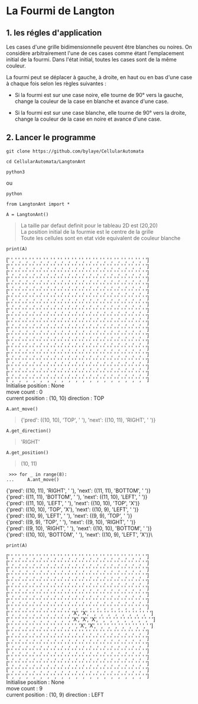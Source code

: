 # La Fourmi de Langton
## 1. les régles d'application

Les cases d'une grille bidimensionnelle peuvent être blanches ou noires. 
On considère arbitrairement l'une de ces cases comme étant l'emplacement 
initial de la fourmi. Dans l'état initial, toutes les cases sont de la 
même couleur.

La fourmi peut se déplacer à gauche, à droite, en haut ou en bas d'une 
case à chaque fois selon les règles suivantes :

* Si la fourmi est sur une case noire, elle tourne de 90° vers la gauche, 
change la couleur de la case en blanche et avance d'une case.
  
* Si la fourmi est sur une case blanche, elle tourne de 90° vers la droite, 
change la couleur de la case en noire et avance d'une case.

## 2. Lancer le programme

```
git clone https://github.com/bylaye/CellularAutomata
```

```
cd CellularAutomata/LangtonAnt
```

```
python3
```
ou 
```
python
```

```
from LangtonAnt import *
```

```
A = LangtonAnt()
```

> La taille par defaut definit pour le tableau 2D est (20,20) \
 La position initial de la fourmie est le centre de la grille \
 Toute les cellules sont en etat vide equivalent de couleur blanche 

```
print(A)
```
>
[' ', ' ', ' ', ' ', ' ', ' ', ' ', ' ', ' ', ' ', ' ', ' ', ' ', ' ', ' ', ' ', ' ', ' ', ' ', ' '] \
[' ', ' ', ' ', ' ', ' ', ' ', ' ', ' ', ' ', ' ', ' ', ' ', ' ', ' ', ' ', ' ', ' ', ' ', ' ', ' '] \
[' ', ' ', ' ', ' ', ' ', ' ', ' ', ' ', ' ', ' ', ' ', ' ', ' ', ' ', ' ', ' ', ' ', ' ', ' ', ' '] \
[' ', ' ', ' ', ' ', ' ', ' ', ' ', ' ', ' ', ' ', ' ', ' ', ' ', ' ', ' ', ' ', ' ', ' ', ' ', ' '] \
[' ', ' ', ' ', ' ', ' ', ' ', ' ', ' ', ' ', ' ', ' ', ' ', ' ', ' ', ' ', ' ', ' ', ' ', ' ', ' '] \
[' ', ' ', ' ', ' ', ' ', ' ', ' ', ' ', ' ', ' ', ' ', ' ', ' ', ' ', ' ', ' ', ' ', ' ', ' ', ' '] \
[' ', ' ', ' ', ' ', ' ', ' ', ' ', ' ', ' ', ' ', ' ', ' ', ' ', ' ', ' ', ' ', ' ', ' ', ' ', ' '] \
[' ', ' ', ' ', ' ', ' ', ' ', ' ', ' ', ' ', ' ', ' ', ' ', ' ', ' ', ' ', ' ', ' ', ' ', ' ', ' '] \
[' ', ' ', ' ', ' ', ' ', ' ', ' ', ' ', ' ', ' ', ' ', ' ', ' ', ' ', ' ', ' ', ' ', ' ', ' ', ' '] \
[' ', ' ', ' ', ' ', ' ', ' ', ' ', ' ', ' ', ' ', ' ', ' ', ' ', ' ', ' ', ' ', ' ', ' ', ' ', ' '] \
[' ', ' ', ' ', ' ', ' ', ' ', ' ', ' ', ' ', ' ', ' ', ' ', ' ', ' ', ' ', ' ', ' ', ' ', ' ', ' '] \
[' ', ' ', ' ', ' ', ' ', ' ', ' ', ' ', ' ', ' ', ' ', ' ', ' ', ' ', ' ', ' ', ' ', ' ', ' ', ' '] \
[' ', ' ', ' ', ' ', ' ', ' ', ' ', ' ', ' ', ' ', ' ', ' ', ' ', ' ', ' ', ' ', ' ', ' ', ' ', ' '] \
[' ', ' ', ' ', ' ', ' ', ' ', ' ', ' ', ' ', ' ', ' ', ' ', ' ', ' ', ' ', ' ', ' ', ' ', ' ', ' '] \
[' ', ' ', ' ', ' ', ' ', ' ', ' ', ' ', ' ', ' ', ' ', ' ', ' ', ' ', ' ', ' ', ' ', ' ', ' ', ' '] \
[' ', ' ', ' ', ' ', ' ', ' ', ' ', ' ', ' ', ' ', ' ', ' ', ' ', ' ', ' ', ' ', ' ', ' ', ' ', ' '] \
[' ', ' ', ' ', ' ', ' ', ' ', ' ', ' ', ' ', ' ', ' ', ' ', ' ', ' ', ' ', ' ', ' ', ' ', ' ', ' '] \
[' ', ' ', ' ', ' ', ' ', ' ', ' ', ' ', ' ', ' ', ' ', ' ', ' ', ' ', ' ', ' ', ' ', ' ', ' ', ' '] \
[' ', ' ', ' ', ' ', ' ', ' ', ' ', ' ', ' ', ' ', ' ', ' ', ' ', ' ', ' ', ' ', ' ', ' ', ' ', ' '] \
[' ', ' ', ' ', ' ', ' ', ' ', ' ', ' ', ' ', ' ', ' ', ' ', ' ', ' ', ' ', ' ', ' ', ' ', ' ', ' '] \
Initialise position : None \
move count : 0 \
current position :  (10, 10) direction : TOP

```
A.ant_move()
```
> {'pred': ((10, 10), 'TOP', ' '), 'next': ((10, 11), 'RIGHT', ' ')}

```
A.get_direction()
```
> 'RIGHT'

```
A.get_position()
```

> (10, 11)

```
 >>> for _ in range(8):
...     A.ant_move()
```
>
{'pred': ((10, 11), 'RIGHT', ' '), 'next': ((11, 11), 'BOTTOM', ' ')}\
{'pred': ((11, 11), 'BOTTOM', ' '), 'next': ((11, 10), 'LEFT', ' ')}\
{'pred': ((11, 10), 'LEFT', ' '), 'next': ((10, 10), 'TOP', 'X')}\
{'pred': ((10, 10), 'TOP', 'X'), 'next': ((10, 9), 'LEFT', ' ')}\
{'pred': ((10, 9), 'LEFT', ' '), 'next': ((9, 9), 'TOP', ' ')}\
{'pred': ((9, 9), 'TOP', ' '), 'next': ((9, 10), 'RIGHT', ' ')}\
{'pred': ((9, 10), 'RIGHT', ' '), 'next': ((10, 10), 'BOTTOM', ' ')}\
{'pred': ((10, 10), 'BOTTOM', ' '), 'next': ((10, 9), 'LEFT', 'X')}\

```
print(A)
```
>
[' ', ' ', ' ', ' ', ' ', ' ', ' ', ' ', ' ', ' ', ' ', ' ', ' ', ' ', ' ', ' ', ' ', ' ', ' ', ' '] \
[' ', ' ', ' ', ' ', ' ', ' ', ' ', ' ', ' ', ' ', ' ', ' ', ' ', ' ', ' ', ' ', ' ', ' ', ' ', ' '] \
[' ', ' ', ' ', ' ', ' ', ' ', ' ', ' ', ' ', ' ', ' ', ' ', ' ', ' ', ' ', ' ', ' ', ' ', ' ', ' '] \
[' ', ' ', ' ', ' ', ' ', ' ', ' ', ' ', ' ', ' ', ' ', ' ', ' ', ' ', ' ', ' ', ' ', ' ', ' ', ' '] \
[' ', ' ', ' ', ' ', ' ', ' ', ' ', ' ', ' ', ' ', ' ', ' ', ' ', ' ', ' ', ' ', ' ', ' ', ' ', ' '] \
[' ', ' ', ' ', ' ', ' ', ' ', ' ', ' ', ' ', ' ', ' ', ' ', ' ', ' ', ' ', ' ', ' ', ' ', ' ', ' '] \
[' ', ' ', ' ', ' ', ' ', ' ', ' ', ' ', ' ', ' ', ' ', ' ', ' ', ' ', ' ', ' ', ' ', ' ', ' ', ' '] \
[' ', ' ', ' ', ' ', ' ', ' ', ' ', ' ', ' ', ' ', ' ', ' ', ' ', ' ', ' ', ' ', ' ', ' ', ' ', ' '] \
[' ', ' ', ' ', ' ', ' ', ' ', ' ', ' ', ' ', ' ', ' ', ' ', ' ', ' ', ' ', ' ', ' ', ' ', ' ', ' '] \
[' ', ' ', ' ', ' ', ' ', ' ', ' ', ' ', ' ', 'X', 'X', ' ', ' ', ' ', ' ', ' ', ' ', ' ', ' ', ' '] \
[' ', ' ', ' ', ' ', ' ', ' ', ' ', ' ', ' ', 'X', 'X', 'X', ' ', ' ', ' ', ' ', ' ', ' ', ' ', ' '] \
[' ', ' ', ' ', ' ', ' ', ' ', ' ', ' ', ' ', ' ', 'X', 'X', ' ', ' ', ' ', ' ', ' ', ' ', ' ', ' '] \
[' ', ' ', ' ', ' ', ' ', ' ', ' ', ' ', ' ', ' ', ' ', ' ', ' ', ' ', ' ', ' ', ' ', ' ', ' ', ' '] \
[' ', ' ', ' ', ' ', ' ', ' ', ' ', ' ', ' ', ' ', ' ', ' ', ' ', ' ', ' ', ' ', ' ', ' ', ' ', ' '] \
[' ', ' ', ' ', ' ', ' ', ' ', ' ', ' ', ' ', ' ', ' ', ' ', ' ', ' ', ' ', ' ', ' ', ' ', ' ', ' '] \
[' ', ' ', ' ', ' ', ' ', ' ', ' ', ' ', ' ', ' ', ' ', ' ', ' ', ' ', ' ', ' ', ' ', ' ', ' ', ' '] \
[' ', ' ', ' ', ' ', ' ', ' ', ' ', ' ', ' ', ' ', ' ', ' ', ' ', ' ', ' ', ' ', ' ', ' ', ' ', ' '] \
[' ', ' ', ' ', ' ', ' ', ' ', ' ', ' ', ' ', ' ', ' ', ' ', ' ', ' ', ' ', ' ', ' ', ' ', ' ', ' '] \
[' ', ' ', ' ', ' ', ' ', ' ', ' ', ' ', ' ', ' ', ' ', ' ', ' ', ' ', ' ', ' ', ' ', ' ', ' ', ' '] \
[' ', ' ', ' ', ' ', ' ', ' ', ' ', ' ', ' ', ' ', ' ', ' ', ' ', ' ', ' ', ' ', ' ', ' ', ' ', ' '] \
Initialise position : None \
move count : 9 \
current position :  (10, 9) direction : LEFT

